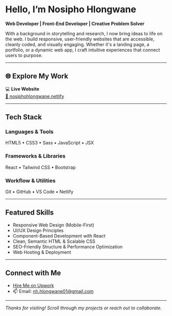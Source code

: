 # Hello, I’m Nosipho Hlongwane  
**Web Developer | Front-End Developer | Creative Problem Solver**

With a background in storytelling and research, I now bring ideas to life on the web. I build responsive, user-friendly websites that are accessible, cleanly coded, and visually engaging. Whether it's a landing page, a portfolio, or a dynamic web app, I craft intuitive experiences that connect users to purpose.

---

## 🌐 Explore My Work

💻 **Live Website**  
[🔗 nosiphohlongwane.netlify](https://github.com/user-attachments/assets/d57b8519-2667-4418-ab51-2446428c6816)

---

##  Tech Stack

###  Languages & Tools  
HTML5 • CSS3 • Sass • JavaScript • JSX

###  Frameworks & Libraries  
React • Tailwind CSS • Bootstrap

###  Workflow & Utilities  
Git • GitHub • VS Code • Netlify

---

##  Featured Skills

- Responsive Web Design (Mobile-First)  
- UI/UX Design Principles  
- Component-Based Development with React  
- Clean, Semantic HTML & Scalable CSS  
- SEO-Friendly Structure & Performance Optimization  
- Web Hosting & Deployment

---

## Connect with Me

- [Hire Me on Upwork]()  
- 📫 Email: nh.hlongwane01@gmail.com

---

_Thanks for visiting! Scroll through my projects or reach out to collaborate._
